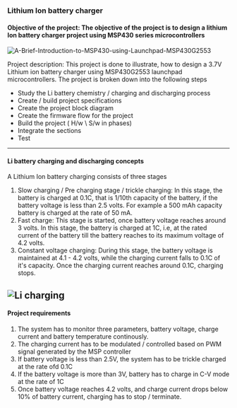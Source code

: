 ### Lithium Ion battery charger
#### Objective of the project: The objective of the project is to design a lithium Ion battery charger project using MSP430 series microcontrollers

![A-Brief-Introduction-to-MSP430-using-Launchpad-MSP430G2553](https://user-images.githubusercontent.com/26503600/227121366-362b866c-f650-4f66-8403-8dcf4cc90eec.jpg)


Project description: This project is done to illustrate, how to design a 3.7V Lithium ion battery charger using MSP430G2553 launchpad microcontrollers. The project is broken down into the following steps

* Study the Li battery chemistry / charging and discharging process
* Create / build project specifications
* Create the project block diagram
* Create the firmware flow for the project
* Build the project ( H/w \ S/w in phases)
* Integrate the sections
* Test
---------------------------------------------------------------------------------------------------------------------------------------------------------
#### Li battery charging and discharging concepts
A Lithium Ion battery charging consists of three stages
1. Slow charging / Pre charging stage / trickle charging: In this stage, the battery is charged at 0.1C, that is 1/10th capacity of the battery, if the battery voltage is less than 2.5 volts. For example a 500 mAh capacity battery is charged at the rate of 50 mA. 
2. Fast charge: This stage is started, once battery voltage reaches around 3 volts. In this stage, the battery is charged at 1C, i.e, at the rated current of the battery till the battery reaches to its maximum voltage of 4.2 volts.
3. Constant voltage charging: During this stage, the battery voltage is maintained at 4.1 - 4.2 volts, while the charging current falls to 0.1C of it's capacity. Once the charging current reaches around 0.1C, charging stops.

![Li charging](https://user-images.githubusercontent.com/26503600/227710560-2138c698-306c-4729-a79a-27565721297b.jpg)
-----------------------------------------------------------------------------------------------------------------------------------------------------------------------
#### Project requirements
1. The system has to monitor three parameters, battery voltage, charge current and battery temperature continously.
2. The charging current has to be modulated / controlled based on PWM signal generated by the MSP controller
3. If battery voltage is less than 2.5V, the system has to be trickle charged at the rate ofd 0.1C
4. If the battery voltage is more than 3V, battery has to charge in C-V mode at the rate of 1C
5. Once battery voltage reaches 4.2 volts, and charge current drops below 10% of battery current, charging has to stop / terminate.
